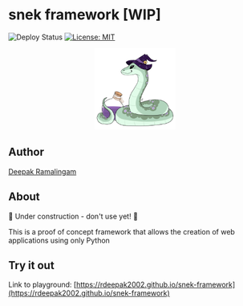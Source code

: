 # snek framework [WIP]

![Deploy Status](https://github.com/rdeepak2002/snek-framework/actions/workflows/deploy.yml/badge.svg?branch=main) [![License: MIT](https://img.shields.io/badge/License-MIT-orange.svg)](https://opensource.org/licenses/MIT)  

<p align="center">
  <a href="https://github.com/rdeepak2002/snek-framework">
    <img src="docs/logo.png" height="162" alt="Snek Framework Logo">
  </a>
</p>


## Author

[Deepak Ramalingam](https://github.com/rdeepak2002)

## About

🚧 Under construction - don't use yet! 🚧

This is a proof of concept framework that allows the creation of web applications using only Python

## Try it out

Link to playground: [https://rdeepak2002.github.io/snek-framework](https://rdeepak2002.github.io/snek-framework)